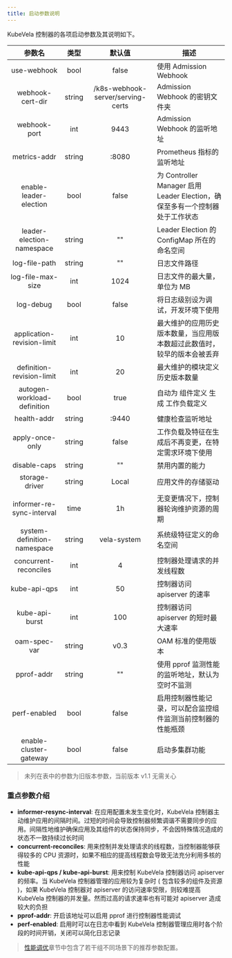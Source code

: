 ```yaml
---
title: 启动参数说明
---
```


KubeVela 控制器的各项启动参数及其说明如下。

|            参数名           |  类型  |               默认值              | 描述                                                                         |
|:---------------------------:|:------:|:---------------------------------:|------------------------------------------------------------------------------|
|         use-webhook         |  bool  |               false               | 使用 Admission Webhook                                                       |
|       webhook-cert-dir      | string | /k8s-webhook-server/serving-certs | Admission Webhook 的密钥文件夹                                               |
|         webhook-port        |   int  |                9443               | Admission Webhook 的监听地址                                                 |
|         metrics-addr        | string |               :8080               | Prometheus 指标的监听地址                                                    |
|    enable-leader-election   |  bool  |               false               | 为 Controller Manager 启用 Leader Election，确保至多有一个控制器处于工作状态 |
|  leader-election-namespace  | string |                 ""                | Leader Election 的 ConfigMap 所在的命名空间                                  |
|        log-file-path        | string |                 ""                | 日志文件路径                                                                 |
|      log-file-max-size      |   int  |                1024               | 日志文件的最大量，单位为 MB                                                  |
|          log-debug          |  bool  |               false               | 将日志级别设为调试，开发环境下使用                                           |
|  application-revision-limit |   int  |                 10                | 最大维护的应用历史版本数量，当应用版本数超过此数值时，较早的版本会被丢弃    |
|  definition-revision-limit  |   int  |                 20                | 最大维护的模块定义历史版本数量                                                 |
| autogen-workload-definition |  bool  |                true               | 自动为 组件定义 生成 工作负载定义                                              |
|         health-addr         | string |               :9440               | 健康检查监听地址                                                               |
|       apply-once-only       | string |               false               | 工作负载及特征在生成后不再变更，在特定需求环境下使用                           |
|         disable-caps        | string |                 ""                | 禁用内置的能力                                                                 |
|        storage-driver       | string |               Local               | 应用文件的存储驱动                                                             |
|  informer-re-sync-interval  |  time  |                 1h                | 无变更情况下，控制器轮询维护资源的周期                                         |
| system-definition-namespace | string |            vela-system            | 系统级特征定义的命名空间                                                       |
|    concurrent-reconciles    |   int  |                 4                 | 控制器处理请求的并发线程数                                                     |
|         kube-api-qps        |   int  |                 50                | 控制器访问 apiserver 的速率                                                    |
|        kube-api-burst       |   int  |                100                | 控制器访问 apiserver 的短时最大速率                                            |
|         oam-spec-var        | string |                v0.3               | OAM 标准的使用版本                                                             |
|          pprof-addr         | string |                 ""                | 使用 pprof 监测性能的监听地址，默认为空时不监测           |
|         perf-enabled        |  bool  |               false               | 启用控制器性能记录，可以配合监控组件监测当前控制器的性能瓶颈 |
| enable-cluster-gateway | bool | false | 启动多集群功能 |

> 未列在表中的参数为旧版本参数，当前版本 v1.1 无需关心

### 重点参数介绍

- **informer-resync-interval**: 在应用配置未发生变化时，KubeVela 控制器主动维护应用的间隔时间。过短的时间会导致控制器频繁调谐不需要同步的应用。间隔性地维护确保应用及其组件的状态保持同步，不会因特殊情况造成的状态不一致持续过长时间
- **concurrent-reconciles**: 用来控制并发处理请求的线程数，当控制器能够获得较多的 CPU 资源时，如果不相应的提高线程数会导致无法充分利用多核的性能
- **kube-api-qps / kube-api-burst**: 用来控制 KubeVela 控制器访问 apiserver 的频率。当 KubeVela 控制器管理的应用较为复杂时 ( 包含较多的组件及资源 )，如果 KubeVela 控制器对 apiserver 的访问速率受限，则较难提高 KubeVela 控制器的并发量。然而过高的请求速率也有可能对 apiserver 造成较大的负担
- **pprof-addr**: 开启该地址可以启用 pprof 进行控制器性能调试
- **perf-enabled**: 启用时可以在日志中看到 KubeVela 控制器管理应用时各个阶段的时间开销，关闭可以简化日志记录

> [性能调优](./performance-finetuning)章节中包含了若干组不同场景下的推荐参数配置。